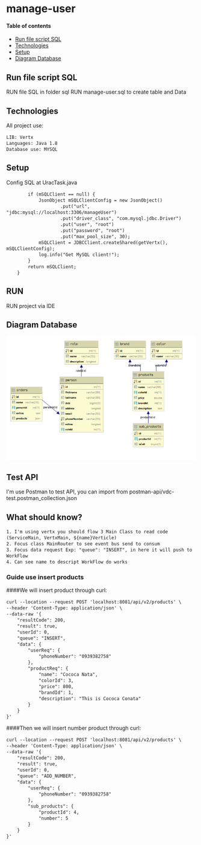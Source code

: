 # manage-user

#### Table of contents
* [Run file script SQL](#run-file-script-info)
* [Technologies](#technologies)
* [Setup](#setup)
* [Diagram Database](#diagram-database)

## Run file script SQL
RUN file SQL in folder sql
RUN manage-user.sql to create table and Data

## Technologies
All project use:
```
LIB: Vertx
Languages: Java 1.8
Database use: MYSQL
```
## Setup
Config SQL at UracTask.java

```public JDBCClient getSqlClient() {
        if (mSQLClient == null) {
            JsonObject mSQLClientConfig = new JsonObject()
                    .put("url", "jdbc:mysql://localhost:3306/manageUser")
                    .put("driver_class", "com.mysql.jdbc.Driver")
                    .put("user", "root")
                    .put("password", "root")
                    .put("max_pool_size", 30);
            mSQLClient = JDBCClient.createShared(getVertx(), mSQLClientConfig);
            log.info("Get MySQL client!");
        }
        return mSQLClient;
    }
```   
## RUN
RUN project via IDE

## Diagram Database
![Algorithm schema](./img/modelDatabase.PNG)

## Test API
I'm use Postman to test API, you can import from postman-api/vdc-test.postman_collection.json

## What should know?
```
1. I'm using vertx you should flow 3 Main Class to read code (ServiceMain, VertxMain, ${name}Verticle)
2. Focus class MainRouter to see event bus send to consum
3. Focus data request Exp: "queue": "INSERT", in here it will push to WorkFlow
4. Can see name to descript WorkFlow do works
```
### Guide use insert products
####We will insert product through curl: 
```
curl --location --request POST 'localhost:8081/api/v2/products' \
--header 'Content-Type: application/json' \
--data-raw '{
    "resultCode": 200,
    "result": true,
    "userId": 0,
    "queue": "INSERT",
    "data": {
        "userReq": {
            "phoneNumber": "0939382758"
        },
        "productReq": {
            "name": "Cococa Nata",
            "colorId": 3,
            "price": 800,
            "brandId": 1,
            "description": "This is Cococa Conata"
        }
    }
}'
```
####Then we will insert number product through curl: 
```
curl --location --request POST 'localhost:8081/api/v2/products' \
--header 'Content-Type: application/json' \
--data-raw '{
    "resultCode": 200,
    "result": true,
    "userId": 0,
    "queue": "ADD_NUMBER",
    "data": {
        "userReq": {
            "phoneNumber": "0939382758"
        },
        "sub_products": {
            "productId": 4,
            "number": 5
        }
    }
}'
```


